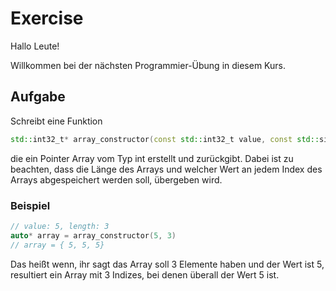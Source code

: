 # Exercise

Hallo Leute!

Willkommen bei der nächsten Programmier-Übung in diesem Kurs.

## Aufgabe

Schreibt eine Funktion

```cpp
std::int32_t* array_constructor(const std::int32_t value, const std::size_t length)
```

die ein Pointer Array vom Typ int erstellt und zurückgibt.
Dabei ist zu beachten, dass die Länge des Arrays und welcher Wert an jedem Index des Arrays abgespeichert werden soll, übergeben wird.

### Beispiel

```cpp
// value: 5, length: 3
auto* array = array_constructor(5, 3)
// array = { 5, 5, 5}
```

Das heißt wenn, ihr sagt das Array soll 3 Elemente haben und der Wert ist 5, resultiert ein Array mit 3 Indizes, bei denen überall der Wert 5 ist.
